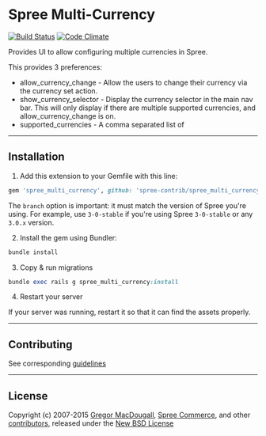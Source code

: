 # Spree Multi-Currency

[![Build Status](https://travis-ci.org/spree-contrib/spree_multi_currency.svg?branch=master)](https://travis-ci.org/spree-contrib/spree_multi_currency)
[![Code Climate](https://codeclimate.com/github/spree-contrib/spree_multi_currency/badges/gpa.svg)](https://codeclimate.com/github/spree-contrib/spree_multi_currency)

Provides UI to allow configuring multiple currencies in Spree.

This provides 3 preferences:

* allow_currency_change - Allow the users to change their currency via the currency set action.
* show_currency_selector - Display the currency selector in the main nav bar.  This will only display if there are multiple supported currencies, and allow_currency_change is on.
* supported_currencies - A comma separated list of

---

## Installation

1. Add this extension to your Gemfile with this line:
  ```ruby
  gem 'spree_multi_currency', github: 'spree-contrib/spree_multi_currency', branch: 'X-X-stable'
  ```

  The `branch` option is important: it must match the version of Spree you're using.
  For example, use `3-0-stable` if you're using Spree `3-0-stable` or any `3.0.x` version.

2. Install the gem using Bundler:
  ```ruby
  bundle install
  ```

3. Copy & run migrations
  ```ruby
  bundle exec rails g spree_multi_currency:install
  ```

4. Restart your server

  If your server was running, restart it so that it can find the assets properly.

---

## Contributing

See corresponding [guidelines][1]

---

## License

Copyright (c) 2007-2015 [Gregor MacDougall][5], [Spree Commerce][2], and other [contributors][3], released under the [New BSD License][4]

[1]: https://github.com/spree-contrib/spree_multi_currency/blob/master/CONTRIBUTING.md
[2]: https://github.com/spree
[3]: https://github.com/spree-contrib/spree_multi_currency/contributors
[4]: https://github.com/spree-contrib/spree_multi_currency/blob/master/LICENSE.md
[5]: https://github.com/freerunningtech
